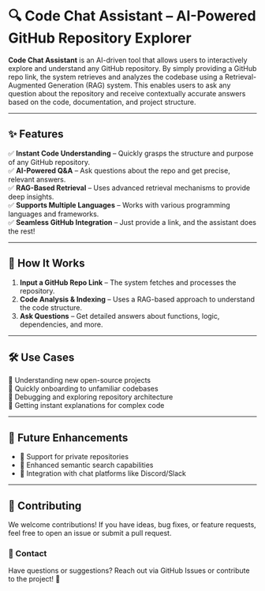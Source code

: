 # 🔍 Code Chat Assistant – AI-Powered GitHub Repository Explorer  

**Code Chat Assistant** is an AI-driven tool that allows users to interactively explore and understand any GitHub repository. By simply providing a GitHub repo link, the system retrieves and analyzes the codebase using a Retrieval-Augmented Generation (RAG) system. This enables users to ask any question about the repository and receive contextually accurate answers based on the code, documentation, and project structure.  

---

## ✨ Features  

✅ **Instant Code Understanding** – Quickly grasps the structure and purpose of any GitHub repository.  
✅ **AI-Powered Q&A** – Ask questions about the repo and get precise, relevant answers.  
✅ **RAG-Based Retrieval** – Uses advanced retrieval mechanisms to provide deep insights.  
✅ **Supports Multiple Languages** – Works with various programming languages and frameworks.  
✅ **Seamless GitHub Integration** – Just provide a link, and the assistant does the rest!  

---

## 🚀 How It Works  

1. **Input a GitHub Repo Link** – The system fetches and processes the repository.  
2. **Code Analysis & Indexing** – Uses a RAG-based approach to understand the code structure.  
3. **Ask Questions** – Get detailed answers about functions, logic, dependencies, and more.  

---

## 🛠 Use Cases  

🔹 Understanding new open-source projects  
🔹 Quickly onboarding to unfamiliar codebases  
🔹 Debugging and exploring repository architecture  
🔹 Getting instant explanations for complex code  

---

## 📌 Future Enhancements  

- 🔹 Support for private repositories  
- 🔹 Enhanced semantic search capabilities  
- 🔹 Integration with chat platforms like Discord/Slack  

---

## 📜 Contributing  

We welcome contributions! If you have ideas, bug fixes, or feature requests, feel free to open an issue or submit a pull request.  

### 📩 Contact  
Have questions or suggestions? Reach out via GitHub Issues or contribute to the project! 🚀  

